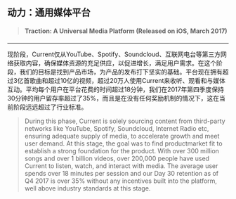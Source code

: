 ## 动力：通用媒体平台

> #### Traction: A Universal Media Platform \(Released on iOS, March 2017\)

---

现阶段，Current仅从YouTube、Spotify、Soundcloud、互联网电台等第三方网络获取内容，确保媒体资源的充足供应，以促进增长，满足用户需求。在这个阶段，我们的目标是找到产品市场，为产品的发布打下坚实的基础。平台现在拥有超过3亿首歌曲和超过10亿的视频，超过20万人使用Current来收听、观看和与媒体互动。平均每个用户在平台花费的时间超过18分钟，我们在2017年第四季度保持30分钟的用户留存率超过了35%，而且是在没有任何奖励机制的情况下，这在当前阶段远远超过了行业标准。

> During this phase, Current is solely sourcing content from third-party networks like YouTube, Spotify, Soundcloud, Internet Radio etc, ensuring adequate supply of media, to accelerate growth and meet user demand. At this stage, the goal was to find productmarket fit to establish a strong foundation for the product. With over 300 million songs and over 1 billion videos, over 200,000 people have used Current to listen, watch, and interact with media. The average user spends over 18 minutes per session and our Day 30 retention as of Q4 2017 is over 35% without any incentives built into the platform, well above industry standards at this stage.



